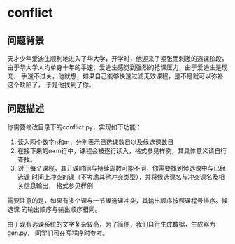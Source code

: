 # conflict

## 问题背景

天才少年爱迪生顺利地进入了华大学，开学时，他迎来了紧张而刺激的选课阶段，
由于华大学人均单身十年的手速，爱迪生感觉到强烈的抢课压力，由于爱迪生是现充，
手速不过关，他就想，如果自己能够快速过滤无效课程，是不是就可以弥补这个缺陷了，
于是他找到了你。

## 问题描述

你需要修改目录下的conflict.py，实现如下功能：

1. 读入两个数字n和m，分别表示已选课数目以及候选课数目
2. 在接下来的n+m行中，课程会被逐行读入，格式参见样例，其具体意义请自行查找。
3. 对于每个课程，其开课时间与持续周数可能不同，你需要找到候选课中与已经选课
时间上冲突的课（不考虑其他冲突类型），并将候选课名与冲突课名及相关信息输出，
格式参见样例

需要注意的是，如果有多个课与一节候选课冲突，其输出顺序按照课程号排序。候选课
的输出顺序与输出顺序相同。

由于现有选课系统的文字复杂较高，为了简便，我们自行生成数据，生成器为 gen.py，
同学们可在写程序时参考。 
